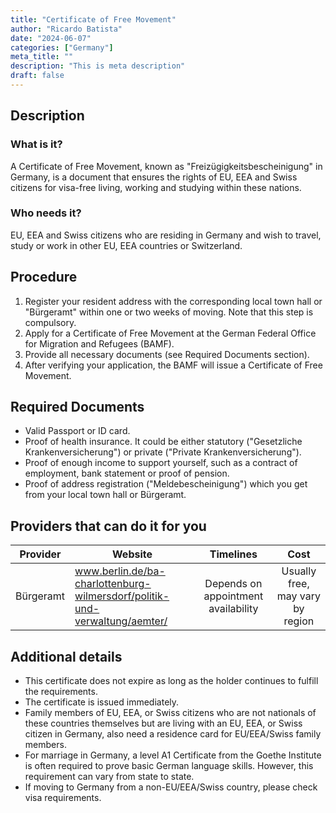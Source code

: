```yaml
---
title: "Certificate of Free Movement"
author: "Ricardo Batista"
date: "2024-06-07"
categories: ["Germany"]
meta_title: ""
description: "This is meta description"
draft: false
---
```


## Description
### What is it?
A Certificate of Free Movement, known as "Freizügigkeitsbescheinigung" in Germany, is a document that ensures the rights of EU, EEA and Swiss citizens for visa-free living, working and studying within these nations.
### Who needs it?
EU, EEA and Swiss citizens who are residing in Germany and wish to travel, study or work in other EU, EEA countries or Switzerland.

## Procedure
1. Register your resident address with the corresponding local town hall or "Bürgeramt" within one or two weeks of moving. Note that this step is compulsory.
2. Apply for a Certificate of Free Movement at the German Federal Office for Migration and Refugees (BAMF).
3. Provide all necessary documents (see Required Documents section).
4. After verifying your application, the BAMF will issue a Certificate of Free Movement.

## Required Documents
- Valid Passport or ID card.
- Proof of health insurance. It could be either statutory ("Gesetzliche Krankenversicherung") or private ("Private Krankenversicherung").
- Proof of enough income to support yourself, such as a contract of employment, bank statement or proof of pension.
- Proof of address registration ("Meldebescheinigung") which you get from your local town hall or Bürgeramt.

## Providers that can do it for you

| Provider        |     Website     |     Timelines    |       Cost      |
| --------------- | --------------- |  :-------------: | :-------------: |
| Bürgeramt      |  www.berlin.de/ba-charlottenburg-wilmersdorf/politik-und-verwaltung/aemter/ |      Depends on appointment availability      |        Usually free, may vary by region       |

## Additional details
- This certificate does not expire as long as the holder continues to fulfill the requirements.
- The certificate is issued immediately.
- Family members of EU, EEA, or Swiss citizens who are not nationals of these countries themselves but are living with an EU, EEA, or Swiss citizen in Germany, also need a residence card for EU/EEA/Swiss family members.
- For marriage in Germany, a level A1 Certificate from the Goethe Institute is often required to prove basic German language skills. However, this requirement can vary from state to state.
- If moving to Germany from a non-EU/EEA/Swiss country, please check visa requirements.
